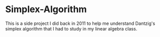 Simplex-Algorithm
=================

This is a side project I did back in 2011 to help me understand Dantzig's simplex algorithm that I had to study in my linear algebra class.
